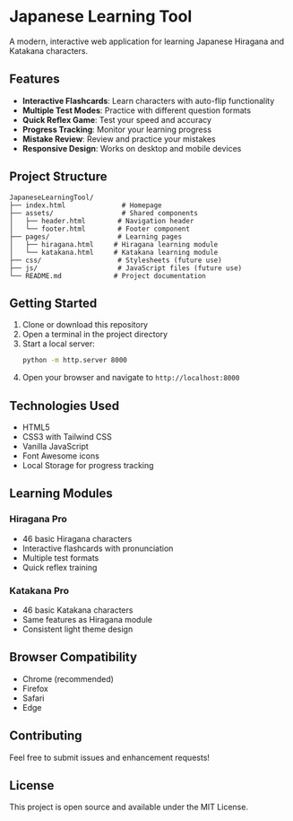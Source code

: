 # Japanese Learning Tool

A modern, interactive web application for learning Japanese Hiragana and Katakana characters.

## Features

- **Interactive Flashcards**: Learn characters with auto-flip functionality
- **Multiple Test Modes**: Practice with different question formats
- **Quick Reflex Game**: Test your speed and accuracy
- **Progress Tracking**: Monitor your learning progress
- **Mistake Review**: Review and practice your mistakes
- **Responsive Design**: Works on desktop and mobile devices

## Project Structure

```
JapaneseLearningTool/
├── index.html              # Homepage
├── assets/                 # Shared components
│   ├── header.html        # Navigation header
│   └── footer.html        # Footer component
├── pages/                 # Learning pages
│   ├── hiragana.html     # Hiragana learning module
│   └── katakana.html     # Katakana learning module
├── css/                   # Stylesheets (future use)
├── js/                    # JavaScript files (future use)
└── README.md             # Project documentation
```

## Getting Started

1. Clone or download this repository
2. Open a terminal in the project directory
3. Start a local server:
   ```bash
   python -m http.server 8000
   ```
4. Open your browser and navigate to `http://localhost:8000`

## Technologies Used

- HTML5
- CSS3 with Tailwind CSS
- Vanilla JavaScript
- Font Awesome icons
- Local Storage for progress tracking

## Learning Modules

### Hiragana Pro
- 46 basic Hiragana characters
- Interactive flashcards with pronunciation
- Multiple test formats
- Quick reflex training

### Katakana Pro
- 46 basic Katakana characters
- Same features as Hiragana module
- Consistent light theme design

## Browser Compatibility

- Chrome (recommended)
- Firefox
- Safari
- Edge

## Contributing

Feel free to submit issues and enhancement requests!

## License

This project is open source and available under the MIT License.
